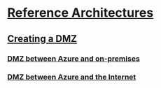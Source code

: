 # [Reference Architectures](../index.md)
## [Creating a DMZ](index.md)
### [DMZ between Azure and on-premises](secure-vnet-hybrid.md)
### [DMZ between Azure and the Internet](secure-vnet-dmz.md)
